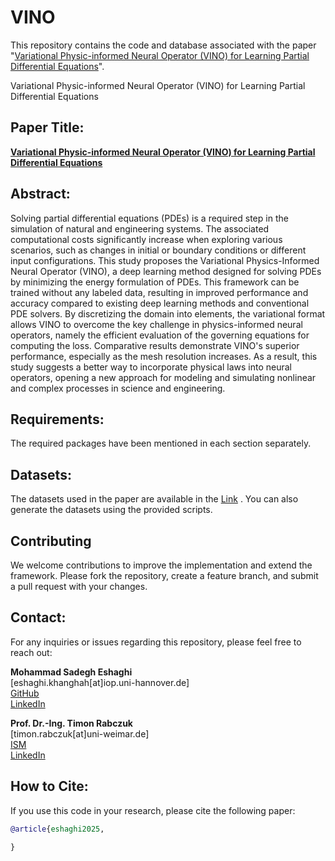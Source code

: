 # VINO
This repository contains the code and database associated with the paper "[Variational Physic-informed Neural Operator (VINO) for Learning Partial Differential Equations]([https://arxiv.org/abs/2411.06587])".



Variational Physic-informed Neural Operator (VINO) for Learning Partial Differential Equations


## Paper Title:
**[Variational Physic-informed Neural Operator (VINO) for Learning Partial Differential Equations]([https://arxiv.org/abs/2411.06587])**

## Abstract:

Solving partial differential equations (PDEs) is a required step in the simulation of natural and engineering systems. The associated computational costs significantly increase when exploring various scenarios, such as changes in initial or boundary conditions or different input configurations. This study proposes the Variational Physics-Informed Neural Operator (VINO), a deep learning method designed for solving PDEs by minimizing the energy formulation of PDEs. This framework can be trained without any labeled data, resulting in improved performance and accuracy compared to existing deep learning methods and conventional PDE solvers. By discretizing the domain into elements, the variational format allows VINO to overcome the key challenge in physics-informed neural operators, namely the efficient evaluation of the governing equations for computing the loss. Comparative results demonstrate VINO's superior performance, especially as the mesh resolution increases. As a result, this study suggests a better way to incorporate physical laws into neural operators, opening a new approach for modeling and simulating nonlinear and complex processes in science and engineering.


## Requirements:
The required packages have been mentioned in each section separately. 

## Datasets:
The datasets used in the paper are available in the [Link](https://seafile.cloud.uni-hannover.de/d/4341006631ab427b8270/)  .
You can also generate the datasets using the provided scripts.

## Contributing
We welcome contributions to improve the implementation and extend the framework. Please fork the repository, create a feature branch, and submit a pull request with your changes.

## Contact:

For any inquiries or issues regarding this repository, please feel free to reach out:

**Mohammad Sadegh Eshaghi**  
[eshaghi.khanghah[at]iop.uni-hannover.de]  
[GitHub](https://github.com/eshaghi-ms)  
[LinkedIn](https://www.linkedin.com/in/mohammad-sadegh-eshaghi-89679b240/) 

**Prof. Dr.-Ing. Timon Rabczuk**  
[timon.rabczuk[at]uni-weimar.de]  
[ISM](https://www.uni-weimar.de/de/bau-und-umwelt/institute/ism/team/professuren/prof-dr-ing-timon-rabczuk/)  
[LinkedIn](https://www.linkedin.com/in/timon-rabczuk-71969113/?originalSubdomain=de) 

## How to Cite:
If you use this code in your research, please cite the following paper:

```bibtex
@article{eshaghi2025,
  
}
```
 

